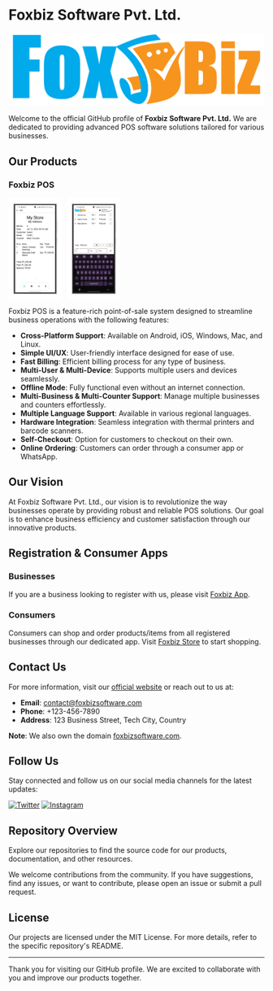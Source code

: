 # Foxbiz Software Pvt. Ltd.

![Foxbiz Logo](./foxbiz_text.png)

Welcome to the official GitHub profile of **Foxbiz Software Pvt. Ltd.** We are dedicated to providing advanced POS software solutions tailored for various businesses.

## Our Products

### Foxbiz POS

<div style="display: flex; flex-direction: row;">
    <img src="./android-l.png" alt="Foxbiz POS Screenshot 1" style="height: 200px; margin-right: 10px;">
    <img src="./android-p.png" alt="Foxbiz POS Screenshot 2" style="height: 200px;">
</div>

Foxbiz POS is a feature-rich point-of-sale system designed to streamline business operations with the following features:

- **Cross-Platform Support**: Available on Android, iOS, Windows, Mac, and Linux.
- **Simple UI/UX**: User-friendly interface designed for ease of use.
- **Fast Billing**: Efficient billing process for any type of business.
- **Multi-User & Multi-Device**: Supports multiple users and devices seamlessly.
- **Offline Mode**: Fully functional even without an internet connection.
- **Multi-Business & Multi-Counter Support**: Manage multiple businesses and counters effortlessly.
- **Multiple Language Support**: Available in various regional languages.
- **Hardware Integration**: Seamless integration with thermal printers and barcode scanners.
- **Self-Checkout**: Option for customers to checkout on their own.
- **Online Ordering**: Customers can order through a consumer app or WhatsApp.

## Our Vision

At Foxbiz Software Pvt. Ltd., our vision is to revolutionize the way businesses operate by providing robust and reliable POS solutions. Our goal is to enhance business efficiency and customer satisfaction through our innovative products.

## Registration & Consumer Apps

### Businesses

If you are a business looking to register with us, please visit [Foxbiz App](https://foxbiz.app).

### Consumers

Consumers can shop and order products/items from all registered businesses through our dedicated app. Visit [Foxbiz Store](https://foxbiz.store) to start shopping.

## Contact Us

For more information, visit our [official website](https://www.foxbiz.io) or reach out to us at:

- **Email**: contact@foxbizsoftware.com
- **Phone**: +123-456-7890
- **Address**: 123 Business Street, Tech City, Country

**Note**: We also own the domain [foxbizsoftware.com](https://www.foxbizsoftware.com).

## Follow Us

Stay connected and follow us on our social media channels for the latest updates:

[![Twitter](https://img.shields.io/badge/Twitter-1DA1F2?style=for-the-badge&logo=twitter&logoColor=white)](https://twitter.com/foxbizsoftware)
[![Instagram](https://img.shields.io/badge/Instagram-E4405F?style=for-the-badge&logo=instagram&logoColor=white)](https://instagram.com/foxbiz.io)


## Repository Overview

Explore our repositories to find the source code for our products, documentation, and other resources.

We welcome contributions from the community. If you have suggestions, find any issues, or want to contribute, please open an issue or submit a pull request.

## License

Our projects are licensed under the MIT License. For more details, refer to the specific repository's README.

---

Thank you for visiting our GitHub profile. We are excited to collaborate with you and improve our products together.
